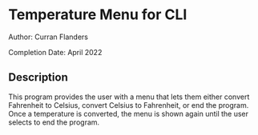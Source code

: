 # Temperature Menu for CLI
Author: Curran Flanders

Completion Date: April 2022

## Description
This program provides the user with a menu that lets them either convert Fahrenheit to
Celsius, convert Celsius to Fahrenheit, or end the program. Once a temperature is converted,
the menu is shown again until the user selects to end the program.
